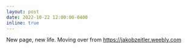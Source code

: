 ```yaml
---
layout: post
date: 2022-10-22 12:00:00-0400
inline: true
---
```


New page, new life. Moving over from <a href="https://jakobzeitler.weebly.com">https://jakobzeitler.weebly.com</a>
